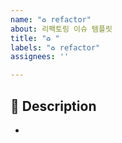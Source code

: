 ```yaml
---
name: "♻️ refactor"
about: 리팩토링 이슈 템플릿
title: "♻️ "
labels: "♻️ refactor"
assignees: ''

---
```


## 📌 Description
- 
